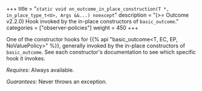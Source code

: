 +++
title = "`static void on_outcome_in_place_construction(T *, in_place_type_t<U>, Args &&...) noexcept`"
description = "(>= Outcome v2.2.0) Hook invoked by the in-place constructors of `basic_outcome`."
categories = ["observer-policies"]
weight = 450
+++

One of the constructor hooks for {{% api "basic_outcome<T, EC, EP, NoValuePolicy>" %}}, generally invoked by the in-place constructors of `basic_outcome`. See each constructor's documentation to see which specific hook it invokes.

*Requires*: Always available.

*Guarantees*: Never throws an exception.
